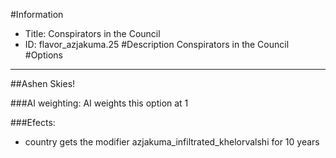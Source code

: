 #Information
 - Title: Conspirators in the Council
 - ID: flavor_azjakuma.25
#Description
Conspirators in the Council
#Options

___
##Ashen Skies!

###AI weighting:
AI weights this option at 1


###Efects:<ul><li>country gets the modifier azjakuma_infiltrated_khelorvalshi for 10 years</li></ul>
